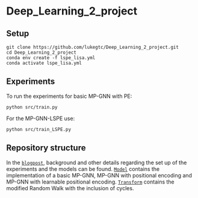 # Deep_Learning_2_project

## Setup

``` Installing and configuring repo
git clone https://github.com/lukegtc/Deep_Learning_2_project.git
cd Deep_Learning_2_project
conda env create -f lspe_lisa.yml
conda activate lspe_lisa.yml
```

## Experiments
To run the experiments for basic MP-GNN with PE:
```
python src/train.py 
```

For the MP-GNN-LSPE use:
```
python src/train_LSPE.py 
```

## Repository structure
In the [`blogpost`](./blogpost.md), background and other details regarding the set up of the experiments and the models can be found.
[`Model`](./model.py) contains the implementation of a basic MP-GNN, MP-GNN with positional encoding and MP-GNN with learnable positional encoding.
[`Transform`](./transform.py) contains the modified Random Walk with the inclusion of cycles.